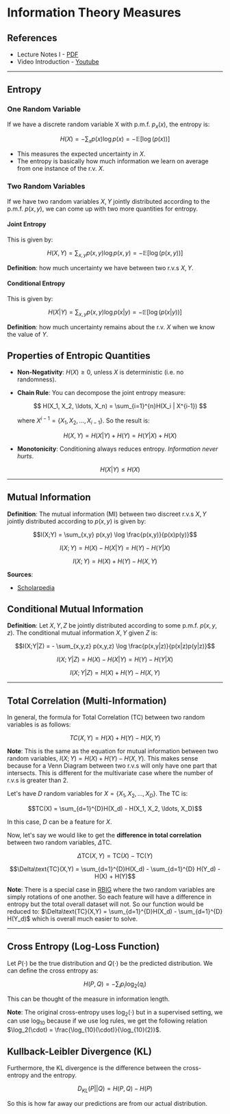 # Information Theory Measures

## References

* Lecture Notes I - [PDF](http://www.ece.tufts.edu/ee/194NIT/lect01.pdf)
* Video Introduction - [Youtube](https://www.youtube.com/watch?v=ErfnhcEV1O8)

---
## Entropy

### One Random Variable

If we have a discrete random variable X with p.m.f. $p_x(x)$, the entropy is:

$$H(X) = - \sum_x p(x) \log p(x) = - \mathbb{E} \left[ \log(p(x)) \right]$$

* This measures the expected uncertainty in $X$.
* The entropy is basically how much information we learn on average from one instance of the r.v. $X$.

### Two Random Variables

If we have two random variables $X, Y$ jointly distributed according to the p.m.f. $p(x,y)$, we can come up with two more quantities for entropy.

#### Joint Entropy

This is given by:

$$H(X,Y) = \sum_{x,y} p(x,y) \log p(x,y) = - \mathbb{E} \left[ \log(p(x,y)) \right]$$

**Definition**: how much uncertainty we have between two r.v.s $X,Y$.

#### Conditional Entropy

This is given by:

$$H(X|Y) = \sum_{x,y} p(x,y) \log p(x|y) =  - \mathbb{E} \left[ \log ( p(x|y)) \right]$$

**Definition**: how much uncertainty remains about the r.v. $X$ when we know the value of $Y$.

## Properties of Entropic Quantities

* **Non-Negativity**: $H(X) \geq 0$, unless $X$ is deterministic (i.e. no randomness).
* **Chain Rule**: You can decompose the joint entropy measure:

    $$
    H(X_1, X_2, \ldots, X_n) = \sum_{i=1}^{n}H(X_i | X^{i-1})
    $$ 
    
    where $X^{i-1} = \{ X_1, X_2, \ldots, X_{i-1} \}$. So the result is:

    $$H(X,Y) = H(X|Y) + H(Y) = H(Y|X) + H(X)$$

* **Monotonicity**: Conditioning always reduces entropy. *Information never hurts*.

    $$H(X|Y) \leq H(X)$$

---
## Mutual Information

**Definition**: The mutual information (MI) between two discreet r.v.s $X,Y$ jointly distributed according to $p(x,y)$ is given by:

$$I(X;Y) = \sum_{x,y} p(x,y) \log \frac{p(x,y)}{p(x)p(y)}$$

$$I(X;Y) = H(X) - H(X|Y) = H(Y) - H(Y|X)$$

$$I(X;Y) = H(X) + H(Y) - H(X,Y)$$

**Sources**:
* [Scholarpedia](http://www.scholarpedia.org/article/Mutual_information)

## Conditional Mutual Information

**Definition**: Let $X,Y,Z$ be jointly distributed according to some p.m.f. $p(x,y,z)$. The conditional mutual information $X,Y$ given $Z$ is:

$$I(X;Y|Z) = - \sum_{x,y,z} p(x,y,z) \log \frac{p(x,y|z)}{p(x|z)p(y|z)}$$

$$I(X;Y|Z) = H(X) - H(X|Y) = H(Y) - H(Y|X)$$

$$I(X;Y|Z) = H(X) + H(Y) - H(X,Y)$$


---

## Total Correlation (Multi-Information)

In general, the formula for Total Correlation (TC) between two random variables is as follows:

$$TC(X,Y) = H(X) + H(Y) - H(X,Y)$$

**Note**: This is the same as the equation for mutual information between two random variables, $I(X;Y)=H(X)+H(Y)-H(X,Y)$. This makes sense because for a Venn Diagram between two r.v.s will only have one part that intersects. This is different for the multivariate case where the number of r.v.s is greater than 2.

Let's have $D$ random variables for $X = \{ X_1, X_2, \ldots, X_D\}$. The TC is:

$$TC(X) = \sum_{d=1}^{D}H(X_d) - H(X_1, X_2, \ldots, X_D)$$

In this case, $D$ can be a feature for $X$.

Now, let's say we would like to get the **difference in total correlation** between two random variables, $\Delta$TC.

$$\Delta\text{TC}(X,Y) =  \text{TC}(X) - \text{TC}(Y)$$

$$\Delta\text{TC}(X,Y) =  \sum_{d=1}^{D}H(X_d) - \sum_{d=1}^{D} H(Y_d) - H(X) + H(Y)$$

**Note**: There is a special case in [RBIG](https://github.com/jejjohnson/rbig) where the two random variables are simply rotations of one another. So each feature will have a difference in entropy but the total overall dataset will not. So our function would be reduced to: $\Delta\text{TC}(X,Y) =  \sum_{d=1}^{D}H(X_d) - \sum_{d=1}^{D} H(Y_d)$ which is overall much easier to solve.

---

## Cross Entropy (Log-Loss Function)

Let $P(\cdot)$ be the true distribution and $Q(\cdot)$ be the predicted distribution. We can define the cross entropy as:

$$H(P, Q) = - \sum_{i}p_i \log_2 (q_i)$$

This can be thought of the measure in information length.

**Note**: The original cross-entropy uses $\log_2(\cdot)$ but in a supervised setting, we can use $\log_{10}$ because if we use log rules, we get the following relation $\log_2(\cdot) = \frac{\log_{10}(\cdot)}{\log_{10}(2)}$.

## Kullback-Leibler Divergence (KL)

Furthermore, the KL divergence is the difference between the cross-entropy and the entropy.

$$D_{KL}(P||Q) = H(P, Q) - H(P)$$

So this is how far away our predictions are from our actual distribution.

